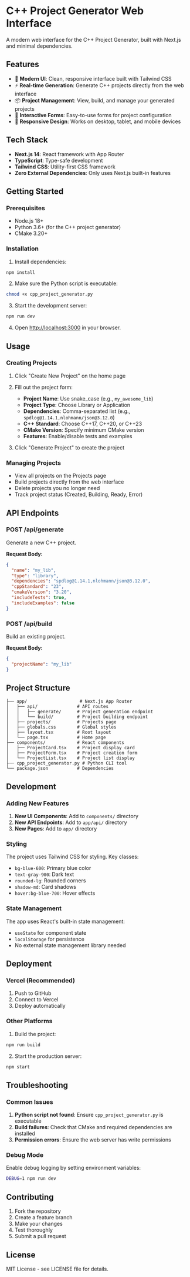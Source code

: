 # C++ Project Generator Web Interface

A modern web interface for the C++ Project Generator, built with Next.js and minimal dependencies.

## Features

- 🎨 **Modern UI**: Clean, responsive interface built with Tailwind CSS
- ⚡ **Real-time Generation**: Generate C++ projects directly from the web interface
- 📦 **Project Management**: View, build, and manage your generated projects
- 🔧 **Interactive Forms**: Easy-to-use forms for project configuration
- 📱 **Responsive Design**: Works on desktop, tablet, and mobile devices

## Tech Stack

- **Next.js 14**: React framework with App Router
- **TypeScript**: Type-safe development
- **Tailwind CSS**: Utility-first CSS framework
- **Zero External Dependencies**: Only uses Next.js built-in features

## Getting Started

### Prerequisites

- Node.js 18+ 
- Python 3.6+ (for the C++ project generator)
- CMake 3.20+

### Installation

1. Install dependencies:
```bash
npm install
```

2. Make sure the Python script is executable:
```bash
chmod +x cpp_project_generator.py
```

3. Start the development server:
```bash
npm run dev
```

4. Open [http://localhost:3000](http://localhost:3000) in your browser.

## Usage

### Creating Projects

1. Click "Create New Project" on the home page
2. Fill out the project form:
   - **Project Name**: Use snake_case (e.g., `my_awesome_lib`)
   - **Project Type**: Choose Library or Application
   - **Dependencies**: Comma-separated list (e.g., `spdlog@1.14.1,nlohmann/json@3.12.0`)
   - **C++ Standard**: Choose C++17, C++20, or C++23
   - **CMake Version**: Specify minimum CMake version
   - **Features**: Enable/disable tests and examples

3. Click "Generate Project" to create the project

### Managing Projects

- View all projects on the Projects page
- Build projects directly from the web interface
- Delete projects you no longer need
- Track project status (Created, Building, Ready, Error)

## API Endpoints

### POST /api/generate
Generate a new C++ project.

**Request Body:**
```json
{
  "name": "my_lib",
  "type": "library",
  "dependencies": "spdlog@1.14.1,nlohmann/json@3.12.0",
  "cppStandard": "23",
  "cmakeVersion": "3.20",
  "includeTests": true,
  "includeExamples": false
}
```

### POST /api/build
Build an existing project.

**Request Body:**
```json
{
  "projectName": "my_lib"
}
```

## Project Structure

```
├── app/                    # Next.js App Router
│   ├── api/               # API routes
│   │   ├── generate/      # Project generation endpoint
│   │   └── build/         # Project building endpoint
│   ├── projects/          # Projects page
│   ├── globals.css        # Global styles
│   ├── layout.tsx         # Root layout
│   └── page.tsx           # Home page
├── components/            # React components
│   ├── ProjectCard.tsx    # Project display card
│   ├── ProjectForm.tsx    # Project creation form
│   └── ProjectList.tsx    # Project list display
├── cpp_project_generator.py # Python CLI tool
└── package.json           # Dependencies
```

## Development

### Adding New Features

1. **New UI Components**: Add to `components/` directory
2. **New API Endpoints**: Add to `app/api/` directory
3. **New Pages**: Add to `app/` directory

### Styling

The project uses Tailwind CSS for styling. Key classes:
- `bg-blue-600`: Primary blue color
- `text-gray-900`: Dark text
- `rounded-lg`: Rounded corners
- `shadow-md`: Card shadows
- `hover:bg-blue-700`: Hover effects

### State Management

The app uses React's built-in state management:
- `useState` for component state
- `localStorage` for persistence
- No external state management library needed

## Deployment

### Vercel (Recommended)

1. Push to GitHub
2. Connect to Vercel
3. Deploy automatically

### Other Platforms

1. Build the project:
```bash
npm run build
```

2. Start the production server:
```bash
npm start
```

## Troubleshooting

### Common Issues

1. **Python script not found**: Ensure `cpp_project_generator.py` is executable
2. **Build failures**: Check that CMake and required dependencies are installed
3. **Permission errors**: Ensure the web server has write permissions

### Debug Mode

Enable debug logging by setting environment variables:
```bash
DEBUG=1 npm run dev
```

## Contributing

1. Fork the repository
2. Create a feature branch
3. Make your changes
4. Test thoroughly
5. Submit a pull request

## License

MIT License - see LICENSE file for details.
